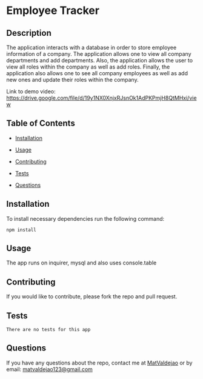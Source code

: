 # Employee Tracker
  
  ## Description
  The application interacts with a database in order to store employee information of a company. The application allows one to view all company departments and add departments. Also, the application allows the user to view all roles within the company as well as add roles. Finally, the application also allows one to see all company employees as well as add new ones and update their roles within the company.

  Link to demo video: https://drive.google.com/file/d/19y1NX0XnjxRJsnOk1AdPKPmjH8QtMHxi/view

  ## Table of Contents
   * [Installation](#installation)
   * [Usage](#usage)
   
   * [Contributing](#contributing)
   * [Tests](#tests)
   * [Questions](#questions)
  
  ## Installation
  To install necessary dependencies run the following command:

    npm install

  ## Usage
  The app runs on inquirer, mysql and also uses console.table

  

  ## Contributing
  If you would like to contribute, please fork the repo and pull request.

  ## Tests
    There are no tests for this app

  ## Questions
  If you have any questions about the repo, contact me at [MatValdejao](https://github.com/MatValdejao) or by email: [matvaldejao123@gmail.com](mailto:matvaldejao123@gmail.com)
